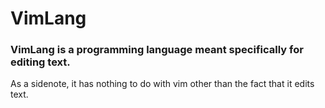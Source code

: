 # VimLang
### VimLang is a programming language meant specifically for editing text.

As a sidenote, it has nothing to do with vim other than the fact that it edits text.
